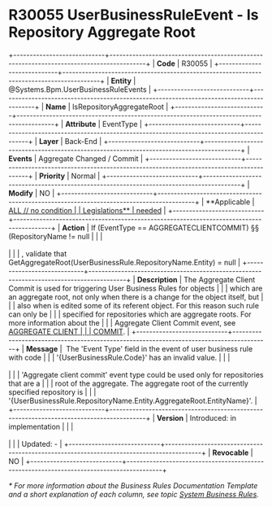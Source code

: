 ﻿---
erp.type: business-rule
erp.entity: Systems.Bpm.UserBusinessRuleEvents
---

# R30055 UserBusinessRuleEvent - Is Repository Aggregate Root
+----------------------------+-----------------------------------------------------------------------------------------+
| **Code**                   | R30055                                                                                  |
+----------------------------+-----------------------------------------------------------------------------------------+
| **Entity**                 | @Systems.Bpm.UserBusinessRuleEvents                                                     |
+----------------------------+-----------------------------------------------------------------------------------------+
| **Name**                   | IsRepositoryAggregateRoot                                                               |
+----------------------------+-----------------------------------------------------------------------------------------+
| **Attribute**              | EventType                                                                               |
+----------------------------+-----------------------------------------------------------------------------------------+
| **Layer**                  | Back-End                                                                                |
+----------------------------+-----------------------------------------------------------------------------------------+
| **Events**                 | Aggregate Changed / Commit                                                              |
+----------------------------+-----------------------------------------------------------------------------------------+
| **Priority**               | Normal                                                                                  |
+----------------------------+-----------------------------------------------------------------------------------------+
| **Modify**                 | NO                                                                                      |
+----------------------------+-----------------------------------------------------------------------------------------+
| **Applicable               | [ALL // no condition                                                                    |
| Legislations**             | needed](xref:applicable-legislations)                                                   |
+----------------------------+-----------------------------------------------------------------------------------------+
| **Action**                 | If (EventType == AGGREGATECLIENTCOMMIT) §§ (RepositoryName != null                      |
|                            | <br/><br/>                                                                              |
|                            | , validate that GetAggregateRoot(UserBusinessRule.RepositoryName.Entity) = null         |
+----------------------------+-----------------------------------------------------------------------------------------+
| **Description**            | The Aggregate Client Commit is used for triggering User Business Rules for objects      |
|                            | which are an aggregate root, not only when there is a change for the object itself, but |
|                            | also when is edited some of its referent object. For this reason such rule can only be  |
|                            | specified for repositories which are aggregate roots. For more information about the    |
|                            | Aggregate Client Commit event, see [AGGREGATE CLIENT                                    |
|                            | COMMIT](https://confluence.erp.net/display/techdoc/AGGREGATE+CLIENT+COMMIT).            |
+----------------------------+-----------------------------------------------------------------------------------------+
| **Message**                |  The \'Event Type\' field in the event of user business rule with code                  |
|                            | \'{UserBusinessRule.Code}\' has an invalid value.                                       |
|                            | <br/><br/>                                                                              |
|                            | \'Aggregate client commit\' event type could be used only for repositories that are a   |
|                            | root of the aggregate. The aggregate root of the currently specified repository is      |
|                            | \'{UserBusinessRule.RepositoryName.Entity.AggregateRoot.EntityName}\'.                  |
+----------------------------+-----------------------------------------------------------------------------------------+
| **Version**                | Introduced: in implementation                                                           |
|                            | <br/><br/>                                                                              |
|                            | Updated: -                                                                              |
+----------------------------+-----------------------------------------------------------------------------------------+
| **Revocable**              | NO                                                                                      |
+----------------------------+-----------------------------------------------------------------------------------------+

*\* For more information about the Business Rules Documentation Template and a short explanation of each column, see
topic [System Business Rules](../templates/template-description-system-business-rules.md).*
